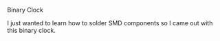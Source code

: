 Binary Clock

I just wanted to learn how to solder SMD components so I came out with this binary clock.